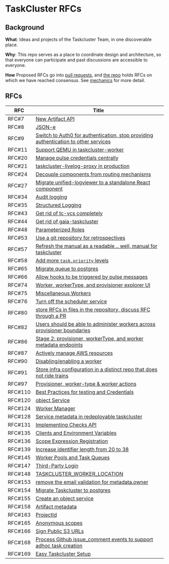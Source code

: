 # TaskCluster RFCs


## Background

**What**: Ideas and projects of the Taskcluster Team, in one discoverable place.

**Why**: This repo serves as a place to coordinate design and architecture, so that everyone can participate and past discussions are accessible to everyone.

**How** Proposed RFCs go into [pull requests](https://github.com/taskcluster/taskcluster-rfcs/pulls), and [the repo](rfcs/) holds RFCs on which we have reached consensus.
See [mechanics](mechanics.md) for more detail.

## RFCs

<!-- GENERATED -->
| RFC     | Title                                                                                                                                                                                  |
| ------- | -------------------------------------------------------------------------------------------------------------------------------------------------------------------------------------- |
| RFC#7   | [New Artifact API](rfcs/0007-New-Artifact-API.md)                                                                                                                                      |
| RFC#8   | [JSON-e](rfcs/0008-JSON-e.md)                                                                                                                                                          |
| RFC#9   | [Switch to Auth0 for authentication, stop providing authentication to other services](rfcs/0009-Switch-to-Auth0-for-authentication-stop-providing-authentication-to-other-services.md) |
| RFC#11  | [Support QEMU in taskcluster-worker](rfcs/0011-Support-QEMU-in-taskcluster-worker.md)                                                                                                  |
| RFC#20  | [Manage pulse credentials centrally](rfcs/0020-Manage-pulse-credentials-centrally.md)                                                                                                  |
| RFC#21  | [taskcluster-livelog-proxy in production](rfcs/0021-taskcluster-livelog-proxy-in-production.md)                                                                                        |
| RFC#24  | [Decouple components from routing mechanisms](rfcs/0024-Decouple-components-from-routing-mechanisms.md)                                                                                |
| RFC#27  | [Migrate unified-logviewer to a standalone React component](rfcs/0027-Migrate-unified-logviewer-to-a-standalone-React-component.md)                                                    |
| RFC#34  | [Audit logging](rfcs/0034-Audit-logging.md)                                                                                                                                            |
| RFC#35  | [Structured Logging](rfcs/0035-structured-logging.md)                                                                                                                                  |
| RFC#43  | [Get rid of tc-vcs completely](rfcs/0043-Get-rid-of-tc-vcs-completely.md)                                                                                                              |
| RFC#44  | [Get rid of gaia-taskcluster](rfcs/0044-Get-rid-of-gaia-taskcluster.md)                                                                                                                |
| RFC#48  | [Parameterized Roles](rfcs/0048-Parameterized-Roles.md)                                                                                                                                |
| RFC#53  | [Use a git repository for retrospectives](rfcs/0053-Use-a-git-repository-for-retrospectives.md)                                                                                        |
| RFC#57  | [Refresh the manual as a readable .. well, manual for taskcluster](rfcs/0057-Refresh-the-manual-as-a-readable-well-manual-for-taskcluster.md)                                          |
| RFC#58  | [Add more `task.priority` levels](rfcs/0058-Add-more-task-priority-levels.md)                                                                                                          |
| RFC#65  | [Migrate queue to postgres](rfcs/0065-Migrate-queue-to-postgres.md)                                                                                                                    |
| RFC#66  | [Allow hooks to be triggered by pulse messages](rfcs/0066-Allow-hooks-to-be-triggered-by-pulse-messages.md)                                                                            |
| RFC#74  | [Worker, workerType, and provisioner explorer UI](rfcs/0074-Worker-workerType-and-provisioner-explorer-UI.md)                                                                          |
| RFC#75  | [Miscellaneous Workers](rfcs/0075-Miscellaneous-Workers.md)                                                                                                                            |
| RFC#76  | [Turn off the scheduler service](rfcs/0076-Turn-off-the-scheduler-service.md)                                                                                                          |
| RFC#80  | [store RFCs in files in the repository, discuss RFC through a PR](rfcs/0080-store-RFCs-in-files-in-the-repository-discuss-RFC-through-a-PR.md)                                         |
| RFC#82  | [Users should be able to administer workers across provisioner boundaries](rfcs/0082-Users-should-be-able-to-administer-workers-across-provisioner-boundaries.md)                      |
| RFC#86  | [Stage 2: provisioner, workerType, and worker metadata endpoints](rfcs/0086-Stage-2-provisioner-workerType-and-worker-metadata-endpoints.md)                                           |
| RFC#87  | [Actively manage AWS resources](rfcs/0087-Actively-manage-AWS-resources.md)                                                                                                            |
| RFC#90  | [Disabling/enabling a worker](rfcs/0090-Disabling-enabling-a-worker.md)                                                                                                                |
| RFC#91  | [Store infra configuration in a distinct repo that does not ride trains](rfcs/0091-Store-infra-configuration-in-a-distinct-repo-that-does-not-ride-trains.md)                          |
| RFC#97  | [Provisioner, worker-type & worker actions](rfcs/0097-Provisioner-worker-type-worker-actions.md)                                                                                       |
| RFC#110 | [Best Practices for testing and Credentials](rfcs/0110-Best-practices-for-testing-and-credentials.md)                                                                                  |
| RFC#120 | [object Service](rfcs/0120-artifact-service.md)                                                                                                                                        |
| RFC#124 | [Worker Manager](rfcs/0124-worker-manager.md)                                                                                                                                          |
| RFC#128 | [Service metadata in redeployable taskcluster](rfcs/0128-redeployable-clients.md)                                                                                                      |
| RFC#131 | [Implementing Checks API](rfcs/0131-Implementing-Checks-API-in-tc-github-while-preserving-Statuses-API.md)                                                                             |
| RFC#135 | [Clients and Environment Variables](rfcs/0135-client-env-vars.md)                                                                                                                      |
| RFC#136 | [Scope Expression Registration](rfcs/0136-scope-expression-registration.md)                                                                                                            |
| RFC#139 | [Increase identifier length from 20 to 38](rfcs/0139-longer-identifiers.md)                                                                                                            |
| RFC#145 | [Worker Pools and Task Queues](rfcs/0145-workerpoolid-taskqueueid.md)                                                                                                                  |
| RFC#147 | [Third-Party Login](rfcs/0147-third-party-login.md)                                                                                                                                    |
| RFC#148 | [TASKCLUSTER_WORKER_LOCATION](rfcs/0148-taskcluster-worker-location.md)                                                                                                                |
| RFC#153 | [remove the email validation for metadata.owner](rfcs/0153-remove-email-validation-for-metadata-owner.md)                                                                              |
| RFC#154 | [Migrate Taskcluster to postgres](rfcs/0154-Migrate-taskcluster-to-postgres.md)                                                                                                        |
| RFC#155 | [Create an object service](rfcs/Create-object-service.md)                                                                                                                              |
| RFC#158 | [Artifact metadata](rfcs/0158-artifact-metadata.md)                                                                                                                                    |
| RFC#163 | [ProjectId](rfcs/0163-project-id.md)                                                                                                                                                   |
| RFC#165 | [Anonymous scopes](rfcs/0165-Anonymous-scopes.md)                                                                                                                                      |
| RFC#166 | [Sign Public S3 URLs](rfcs/0166-Sign-public-S3-urls.md)                                                                                                                                |
| RFC#168 | [Process Github issue_comment events to support adhoc task creation](rfcs/0168-Trigger-Tests-Based-on-PR-Comments.md)                                                                  |
| RFC#169 | [Easy Taskcluster Setup](rfcs/0169-Easy-Taskcluster-setup.md)                                                                                                                                |
